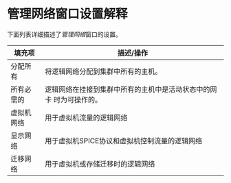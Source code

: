# 管理网络窗口设置解释

下面列表详细描述了*管理网络*窗口的设置。

|填充项|描述/操作|
|------|---------|
|分配所有|将逻辑网络分配到集群中所有的主机。|
|所有必需的|逻辑网络在挂接到集群中所有的主机中是活动状态中的网卡 时为可操作的。|
|虚拟机网络|用于虚拟机流量的逻辑网络|
|显示网络|用于虚拟机SPICE协议和虚拟机控制流量的逻辑网络|
|迁移网络|用于虚拟机或存储迁移时的逻辑网络|

